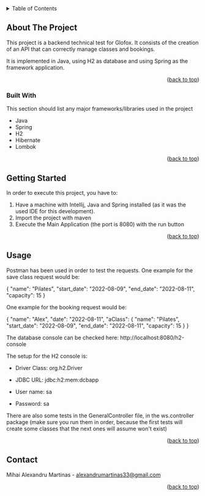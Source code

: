 <!-- TABLE OF CONTENTS -->
<details>
  <summary>Table of Contents</summary>
  <ol>
    <li>
      <a href="#about-the-project">About The Project</a>
      <ul>
        <li><a href="#built-with">Built With</a></li>
      </ul>
    </li>
    <li>
      <a href="#getting-started">Getting Started</a>
    </li>
    <li><a href="#usage">Usage</a></li>
    <li><a href="#contact">Contact</a></li>
    <li><a href="#acknowledgments">Acknowledgments</a></li>
  </ol>
</details>


<!-- ABOUT THE PROJECT -->
## About The Project

This project is a backend technical test for Glofox. It consists of the creation of an API that can correctly manage classes and bookings.

It is implemented in Java, using H2 as database and using Spring as the framework application.

<p align="right">(<a href="#readme-top">back to top</a>)</p>


### Built With

This section should list any major frameworks/libraries used in the project

* Java
* Spring
* H2
* Hibernate
* Lombok

<p align="right">(<a href="#readme-top">back to top</a>)</p>


<!-- GETTING STARTED -->
## Getting Started

In order to execute this project, you have to:

1. Have a machine with Intellij, Java and Spring installed (as it was the used IDE for this development).
2. Import the project with maven
3. Execute the Main Application (the port is 8080) with the run button

<p align="right">(<a href="#readme-top">back to top</a>)</p>


<!-- USAGE EXAMPLES -->
## Usage

Postman has been used in order to test the requests. One example for the save class request would be:

{
        "name": "Pilates",
        "start_date": "2022-08-09",
        "end_date": "2022-08-11",
        "capacity": 15
}

One example for the booking request would be:

{
    "name": "Alex",
    "date": "2022-08-11",
    "aClass": {
        "name": "Pilates",
        "start_date": "2022-08-09",
        "end_date": "2022-08-11",
        "capacity": 15
    }
}

The database console can be checked here: http://localhost:8080/h2-console

The setup for the H2 console is:

- Driver Class: org.h2.Driver

- JDBC URL: jdbc:h2:mem:dcbapp

- User name: sa

- Password: sa

There are also some tests in the GeneralController file, in the ws.controller package (make sure you run them in order,
because the first tests will create some classes that the next ones will assume won't exist)

<p align="right">(<a href="#readme-top">back to top</a>)</p>


<!-- CONTACT -->
## Contact

Mihai Alexandru Martinas - alexandrumartinas33@gmail.com

<p align="right">(<a href="#readme-top">back to top</a>)</p>
